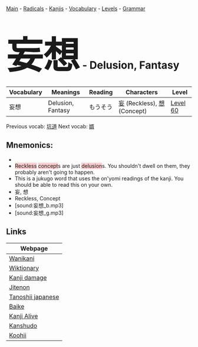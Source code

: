 <style> bigfont {font-size: 100px}</style>
[Main](../README.md) -
[Radicals](../radicals.md) -
[Kanjis](../kanjis.md) -
[Vocabulary](../vocabulary.md) -
[Levels](../levels.md) -
[Grammar](../grammar.md)
# <bigfont> 妄想</bigfont> - Delusion, Fantasy 

| Vocabulary | Meanings | Reading | Characters | Level |
| --- | --- | --- | --- | --- |
| 妄想 | Delusion, Fantasy | もうそう |  [妄](../kanjis/妄.md) (Reckless), [想](../kanjis/想.md) (Concept) | [Level 60](../levels/wk_level60.md) |

Previous vocab: [坑道](坑道.md) Next vocab: [婿](婿.md) 

## Mnemonics:

* 
* <span style="background-color:#ffcccb"> Reckless</span> <span style="background-color:#ffcccb"> concept</span>s are just <span style="background-color:#ffcccb"> delusion</span>s. You shouldn't dwell on them, they probably aren't going to happen.
* This is a jukugo word that uses the on'yomi readings of the kanji. You should be able to read this on your own.
* 妄, 想
* Reckless, Concept
* [sound:妄想_b.mp3]
* [sound:妄想_g.mp3]


## Links 

| Webpage |
| --- |
| [Wanikani          ](https://www.wanikani.com/kanji/妄想) |
| [Wiktionary        ](https://en.wiktionary.org/wiki/妄想) |
| [Kanji damage      ](http://www.kanjidamage.com/kanji/search?utf8=✓&q=妄想) |
| [Jitenon           ](https://jitenon.com/kanji/妄想) |
| [Tanoshii japanese ](https://www.tanoshiijapanese.com/dictionary/kanji.cfm?k=妄想) |
| [Baike             ](https://baike.baidu.com/item/妄想) |
| [Kanji Alive       ](https://app.kanjialive.com/妄想) |
| [Kanshudo          ](https://www.kanshudo.com/searchmn?q=妄想) |
| [Koohii            ](https://kanji.koohii.com/study/kanji/妄想) |
